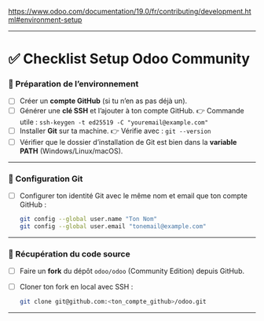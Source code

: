 https://www.odoo.com/documentation/19.0/fr/contributing/development.html#environment-setup


---

# ✅ Checklist Setup Odoo Community

### 🔹 Préparation de l’environnement

* [ ] Créer un **compte GitHub** (si tu n’en as pas déjà un).
* [ ] Générer une **clé SSH** et l’ajouter à ton compte GitHub.
  👉 Commande utile : `ssh-keygen -t ed25519 -C "youremail@example.com"`
* [ ] Installer **Git** sur ta machine.
  👉 Vérifie avec : `git --version`
* [ ] Vérifier que le dossier d’installation de Git est bien dans la **variable PATH** (Windows/Linux/macOS).

---

### 🔹 Configuration Git

* [ ] Configurer ton identité Git avec le même nom et email que ton compte GitHub :

  ```bash
  git config --global user.name "Ton Nom"
  git config --global user.email "tonemail@example.com"
  ```

---

### 🔹 Récupération du code source

* [ ] Faire un **fork** du dépôt `odoo/odoo` (Community Edition) depuis GitHub.
* [ ] Cloner ton fork en local avec SSH :

  ```bash
  git clone git@github.com:<ton_compte_github>/odoo.git
  ```

---


